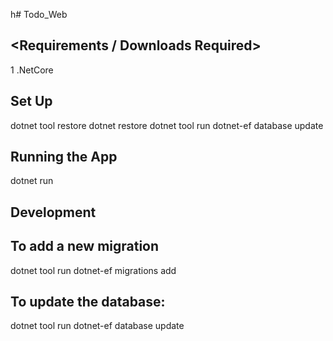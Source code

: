 h# Todo_Web
## <Requirements / Downloads Required> 
1 .NetCore

## Set Up
dotnet tool restore
dotnet restore
dotnet tool run dotnet-ef database update

## Running the App
dotnet run

## Development
  ## To add a new migration
dotnet tool run dotnet-ef migrations add <MigrationName>
  ## To update the database:
dotnet tool run dotnet-ef database update
